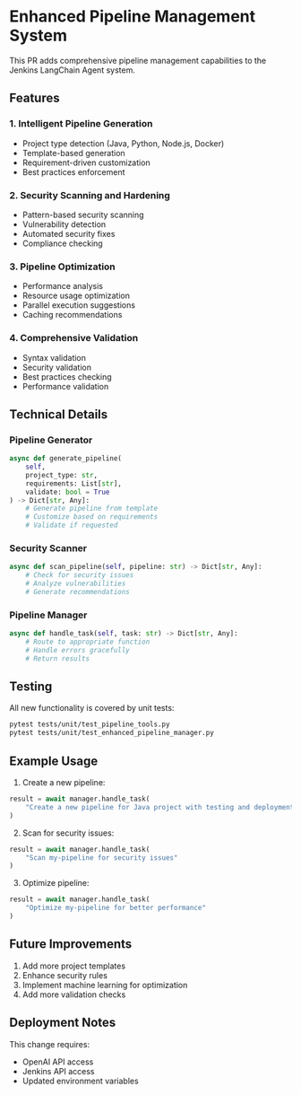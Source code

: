 # Enhanced Pipeline Management System

This PR adds comprehensive pipeline management capabilities to the Jenkins LangChain Agent system.

## Features

### 1. Intelligent Pipeline Generation
- Project type detection (Java, Python, Node.js, Docker)
- Template-based generation
- Requirement-driven customization
- Best practices enforcement

### 2. Security Scanning and Hardening
- Pattern-based security scanning
- Vulnerability detection
- Automated security fixes
- Compliance checking

### 3. Pipeline Optimization
- Performance analysis
- Resource usage optimization
- Parallel execution suggestions
- Caching recommendations

### 4. Comprehensive Validation
- Syntax validation
- Security validation
- Best practices checking
- Performance validation

## Technical Details

### Pipeline Generator
```python
async def generate_pipeline(
    self,
    project_type: str,
    requirements: List[str],
    validate: bool = True
) -> Dict[str, Any]:
    # Generate pipeline from template
    # Customize based on requirements
    # Validate if requested
```

### Security Scanner
```python
async def scan_pipeline(self, pipeline: str) -> Dict[str, Any]:
    # Check for security issues
    # Analyze vulnerabilities
    # Generate recommendations
```

### Pipeline Manager
```python
async def handle_task(self, task: str) -> Dict[str, Any]:
    # Route to appropriate function
    # Handle errors gracefully
    # Return results
```

## Testing

All new functionality is covered by unit tests:

```bash
pytest tests/unit/test_pipeline_tools.py
pytest tests/unit/test_enhanced_pipeline_manager.py
```

## Example Usage

1. Create a new pipeline:
```python
result = await manager.handle_task(
    "Create a new pipeline for Java project with testing and deployment"
)
```

2. Scan for security issues:
```python
result = await manager.handle_task(
    "Scan my-pipeline for security issues"
)
```

3. Optimize pipeline:
```python
result = await manager.handle_task(
    "Optimize my-pipeline for better performance"
)
```

## Future Improvements

1. Add more project templates
2. Enhance security rules
3. Implement machine learning for optimization
4. Add more validation checks

## Deployment Notes

This change requires:
- OpenAI API access
- Jenkins API access
- Updated environment variables